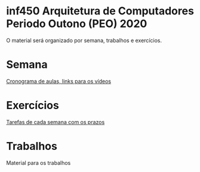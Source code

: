 # inf450 Arquitetura de Computadores Periodo Outono (PEO) 2020

O material será organizado por semana, trabalhos e exercícios.

# Semana

[Cronograma de aulas, links para os vídeos](https://github.com/arduinoufv/inf450_peo/tree/master/semana)

# Exercícios

[Tarefas de cada semana com os prazos](https://github.com/arduinoufv/inf450_peo/tree/master/exercicio)

# Trabalhos

Material para os trabalhos
